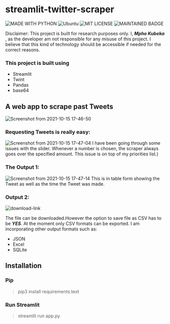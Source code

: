 # streamlit-twitter-scraper

![MADE WITH PYTHON](http://ForTheBadge.com/images/badges/made-with-python.svg)  ![Ubuntu](https://img.shields.io/badge/Ubuntu-E95420?style=for-the-badge&logo=ubuntu&logoColor=white)   ![MIT LICENSE](https://badgen.net//badge/license/MIT/green)   ![MAINTAINED BADGE](https://img.shields.io/badge/Maintained%3F-yes-green.svg)   

 Disclaimer:
  This project is built for research purposes only. I, ***Mpho Kubeka*** , as the developer am not responsible for any misuse of this project. I believe that this kind of   technology should be accessible if needed for the correct reasons.
  
 ### This project is built using 
 * Streamlit
 * Twint
 * Pandas
 * base64
 
  
## A web app to scrape past Tweets
![Screenshot from 2021-10-15 17-46-50](https://user-images.githubusercontent.com/92593501/137516457-e67e1897-b592-4b1d-9402-3e863fa2cd16.png)


### Requesting Tweets is really easy:
![Screenshot from 2021-10-15 17-47-04](https://user-images.githubusercontent.com/92593501/137516507-1306cd05-54ed-4aa9-ae5b-cc8ce1268d9f.png)
I have been going through some issues with the slider. Whenever a number is chosen, the scraper always goes over the specified amount. This issue is on top of my priorities list.)

### The Output 1:
![Screenshot from 2021-10-15 17-47-14](https://user-images.githubusercontent.com/92593501/137516705-d368a655-164d-45e8-b7c4-716e5f5b74aa.png)
This is in table form showing the Tweet as well as the time the Tweet was made.

### Output 2:
![download-link](https://user-images.githubusercontent.com/92593501/137518592-703f0cf4-8190-4260-a52a-a198cda39a0c.png)

The file can be downloaded.However the option to save file as CSV has to be ***YES***.
At the moment only CSV formats can be exported. I am incorporating other output formats such as:

* JSON
* Excel
* SQLite

## Installation

### Pip
> pip3 install requirements.text

### Run Streamlit
> streamlit run app.py
